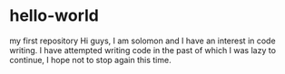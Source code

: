 # hello-world
my first repository
Hi guys, I am solomon and I have an interest in code writing. I have attempted writing code in the past of which I was lazy to continue, I hope not to stop again this time. 
